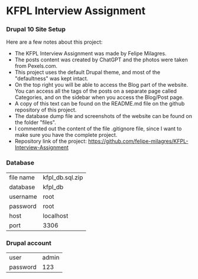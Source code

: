 # KFPL Interview Assignment

### Drupal 10 Site Setup

Here are a few notes about this project:

- The KFPL Interview Assignment was made by Felipe Milagres. 
- The posts content was created by ChatGPT and the photos were taken from Pexels.com.
- This project uses the default Drupal theme, and most of the "defaultness" was kept intact.
- On the top right you will be able to access the Blog part of the website. You can access all the tags of the posts on a separate page called Categories, and on the sidebar when you access the Blog/Post page.
- A copy of this text can be found on the README.md file on the github repository of this project. 
- The database dump file and screenshots of the website can be found on the folder "files".
- I commented out the content of the file .gitignore file, since I want to make sure you have the complete project.
- Repository link of the project: https://github.com/felipe-milagres/KFPL-Interview-Assignment 

### Database
|        |          |
---------|-----------
file name| kfpl_db.sql.zip
database | kfpl_db
username | root
password | root
host     | localhost
port     | 3306

### Drupal account
|        |       |
---------|--------
user     | admin
password | 123

